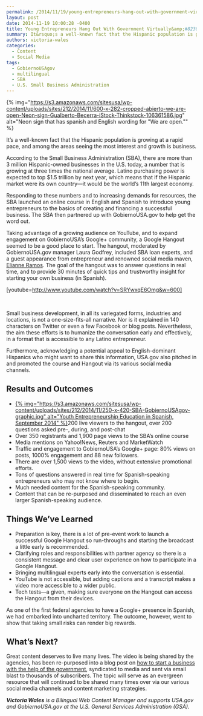```yaml
---
permalink: /2014/11/19/young-entrepreneurs-hang-out-with-government-virtually-and-in-spanish/
layout: post
date: 2014-11-19 10:00:28 -0400
title: Young Entrepreneurs Hang Out With Government Virtually&amp;#8230; and in Spanish
summary: It&rsquo;s a well-known fact that the Hispanic population is growing at a rapid pace, and among the areas seeing the most interest and growth is business. According to the Small Business Administration (SBA), there are more than 3 million Hispanic-owned businesses in the U.S. today, a number that is growing at three times the national
authors: victoria-wales
categories:
  - Content
  - Social Media
tags:
  - GobiernoUSAgov
  - multilingual
  - SBA
  - U.S. Small Business Administration
---
```


{% img="https://s3.amazonaws.com/sitesusa/wp-content/uploads/sites/212/2014/11/600-x-282-cropped-abierto-we-are-open-Neon-sign-Gualberto-Becerra-iStock-Thinkstock-106361586.jpg" alt="Neon sign that has spanish and English wording for "We are open."" %} 

It’s a well-known fact that the Hispanic population is growing at a rapid pace, and among the areas seeing the most interest and growth is business.

According to the Small Business Administration (SBA), there are more than 3 million Hispanic-owned businesses in the U.S. today, a number that is growing at three times the national average. Latino purchasing power is expected to top $1.5 trillion by next year, which means that if the Hispanic market were its own country—it would be the world’s 11th largest economy.

Responding to these numbers and to increasing demands for resources, the SBA launched an online course in English and Spanish to introduce young entrepreneurs to the basics of creating and financing a successful business. The SBA then partnered up with GobiernoUSA.gov to help get the word out.

Taking advantage of a growing audience on YouTube, and to expand engagement on GobiernoUSA&#8217;s Google+ community, a Google Hangout seemed to be a good place to start. The hangout, moderated by GobiernoUSA.gov manager Laura Godfrey, included SBA loan experts, and a guest appearance from entrepreneur and renowned social media maven, [Elianne Ramos](https://twitter.com/ergeekgoddess). The goal of the hangout was to answer questions in real time, and to provide 30 minutes of quick tips and trustworthy insight for starting your own business (in Spanish).

[youtube=http://www.youtube.com/watch?v=SRYwxqE6Omg&w=600]

&nbsp;

Small business development, in all its variegated forms, industries and locations, is not a one-size-fits-all narrative. Nor is it explained in 140 characters on Twitter or even a few Facebook or blog posts. Nevertheless, the aim these efforts is to humanize the conversation early and effectively, in a format that is accessible to any Latino entrepreneur.

Furthermore, acknowledging a potential appeal to English-dominant Hispanics who might want to share this information, USA.gov also pitched in and promoted the course and Hangout via its various social media channels.

## Results and Outcomes

  * [{% img="https://s3.amazonaws.com/sitesusa/wp-content/uploads/sites/212/2014/11/250-x-420-SBA-GobiernoUSAgov-graphic.jpg" alt="Youth Entrepreneurship Education in Spanish, September 2014" %}](https://s3.amazonaws.com/sitesusa/wp-content/uploads/sites/212/2014/11/425-x-750-SBA-GobiernoUSAgov-graphic.jpg)200 live viewers to the hangout, over 200 questions asked pre-, during, and post-chat
  * Over 350 registrants and 1,900 page views to the SBA’s online course
  * Media mentions on Yahoo!News, Reuters and MarketWatch
  * Traffic and engagement to GobiernoUSA&#8217;s Google+ page: 80% views on posts, 1000% engagement and 88 new followers.
  * There are over 1,500 views to the video, without extensive promotional efforts.
  * Tons of questions answered in real time for Spanish-speaking entrepreneurs who may not know where to begin.
  * Much needed content for the Spanish-speaking community.
  * Content that can be re-purposed and disseminated to reach an even larger Spanish-speaking audience.

## Things We&#8217;ve Learned

  * Preparation is key, there is a lot of pre-event work to launch a successful Google Hangout so run-throughs and starting the broadcast a little early is recommended.
  * Clarifying roles and responsibilities with partner agency so there is a consistent message and clear user experience on how to participate in a Google Hangout.
  * Bringing multilingual experts early into the conversation is essential.
  * YouTube is not accessible, but adding captions and a transcript makes a video more accessible to a wider public.
  * Tech tests—a given, making sure everyone on the Hangout can access the Hangout from their devices.

As one of the first federal agencies to have a Google+ presence in Spanish, we had embarked into uncharted territory. The outcome, however, went to show that taking small risks can render big rewards.

## What’s Next?

Great content deserves to live many lives. The video is being shared by the agencies, has been re-purposed into a blog post on [how to start a business with the help of the government](http://blog.gobiernousa.gov/post/102394054025/como-empezar-un-negocio-con-ayuda-del-gobierno), syndicated to media and sent via email blast to thousands of subscribers. The topic will serve as an evergreen resource that will continued to be shared many times over via our various social media channels and content marketing strategies.

_**Victoria Wales** is a Bilingual Web Content Manager and supports USA.gov and GobiernoUSA.gov at the U.S. General Services Administration (GSA)._